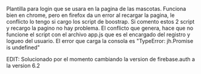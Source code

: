 Plantilla para login que se usara en la pagina de las mascotas. Funciona bien en chrome, pero en firefox da un error al recargar la 
pagina, le conflicto lo tengo si cargo los script de boostrap. Si comento estos 2 script y recargo la pagino no hay problema.
El conflicto que genera, hace que no funcione el script con el archivo app.js que es el encargado del registro y logueo del usuario. El error que carga la consola es  "TypeError: jh.Promise is undefined"

EDIT: Solucionado por el momento cambiando la version de firebase.auth a la version 6.2
